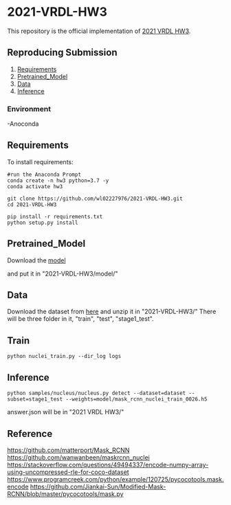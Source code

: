 # 2021-VRDL-HW3

This repository is the official implementation of [2021 VRDL HW3](https://codalab.lisn.upsaclay.fr/competitions/333?secret_key=3b31d945-289d-4da6-939d-39435b506ee5). 


## Reproducing Submission
1. [Requirements](#Requirements)
2. [Pretrained_Model](#Pretrained_Model)
3. [Data](#Data)
4. [Inference](#Inference)

### Environment
-Anoconda



## Requirements

To install requirements:

```setup
#run the Anaconda Prompt
conda create -n hw3 python=3.7 -y
conda activate hw3

git clone https://github.com/wl02227976/2021-VRDL-HW3.git
cd 2021-VRDL-HW3

pip install -r requirements.txt
python setup.py install
```

## Pretrained_Model
Download the [model](https://drive.google.com/file/d/15GLAv1nd9LT2lZbQHNDoA4Yoi_rlu69Q/view?usp=sharing)

and put it in "2021-VRDL-HW3/model/"



## Data
Download the dataset from [here](https://drive.google.com/file/d/1WCOhLfEreUA-2H_J7NmgvN1hefuvEREs/view?usp=sharing)
and unzip it in "2021-VRDL-HW3/"
There will be three folder in it, "train", "test", "stage1_test".


## Train

```Train
python nuclei_train.py --dir_log logs
```



## Inference

```Inference
python samples/nucleus/nucleus.py detect --dataset=dataset --subset=stage1_test --weights=model/mask_rcnn_nuclei_train_0026.h5
```
answer.json will be in "2021 VRDL HW3/"


## Reference
https://github.com/matterport/Mask_RCNN
https://github.com/wanwanbeen/maskrcnn_nuclei
https://stackoverflow.com/questions/49494337/encode-numpy-array-using-uncompressed-rle-for-coco-dataset
https://www.programcreek.com/python/example/120725/pycocotools.mask.encode
https://github.com/Jiankai-Sun/Modified-Mask-RCNN/blob/master/pycocotools/mask.py





